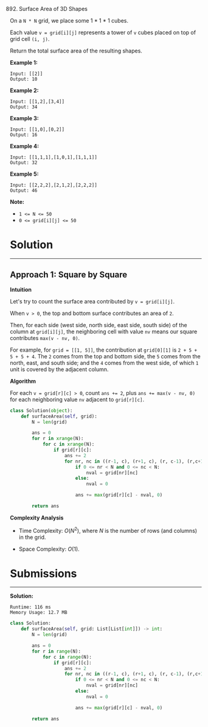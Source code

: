 892. Surface Area of 3D Shapes

On a `N * N` grid, we place some 1 * 1 * 1 cubes.

Each value `v = grid[i][j]` represents a tower of `v` cubes placed on top of grid cell `(i, j)`.

Return the total surface area of the resulting shapes.

 

**Example 1:**
```
Input: [[2]]
Output: 10
```

**Example 2:**
```
Input: [[1,2],[3,4]]
Output: 34
```

**Example 3:**
```
Input: [[1,0],[0,2]]
Output: 16
```

**Example 4:**
```
Input: [[1,1,1],[1,0,1],[1,1,1]]
Output: 32
```

**Example 5:**
```
Input: [[2,2,2],[2,1,2],[2,2,2]]
Output: 46
```

**Note:**

* `1 <= N <= 50`
* `0 <= grid[i][j] <= 50`

# Solution
---
## Approach 1: Square by Square
**Intuition**

Let's try to count the surface area contributed by `v = grid[i][j]`.

When `v > 0`, the top and bottom surface contributes an area of `2`.

Then, for each side (west side, north side, east side, south side) of the column at `grid[i][j]`, the neighboring cell with value `nv` means our square contributes `max(v - nv, 0)`.

For example, for `grid = [[1, 5]]`, the contribution at `grid[0][1]` is `2 + 5 + 5 + 5 + 4`. The `2` comes from the top and bottom side, the `5` comes from the north, east, and south side; and the `4` comes from the west side, of which `1` unit is covered by the adjacent column.

**Algorithm**

For each `v = grid[r][c] > 0`, count `ans += 2`, plus `ans += max(v - nv, 0)` for each neighboring value `nv` adjacent to `grid[r][c]`.

```python
class Solution(object):
    def surfaceArea(self, grid):
        N = len(grid)

        ans = 0
        for r in xrange(N):
            for c in xrange(N):
                if grid[r][c]:
                    ans += 2
                    for nr, nc in ((r-1, c), (r+1, c), (r, c-1), (r,c+1)):
                        if 0 <= nr < N and 0 <= nc < N:
                            nval = grid[nr][nc]
                        else:
                            nval = 0

                        ans += max(grid[r][c] - nval, 0)

        return ans
```

**Complexity Analysis**

* Time Complexity: $O(N^2)$, where $N$ is the number of rows (and columns) in the grid.

* Space Complexity: $O(1)$.

# Submissions
---
**Solution:**
```
Runtime: 116 ms
Memory Usage: 12.7 MB
```
```python
class Solution:
    def surfaceArea(self, grid: List[List[int]]) -> int:
        N = len(grid)

        ans = 0
        for r in range(N):
            for c in range(N):
                if grid[r][c]:
                    ans += 2
                    for nr, nc in ((r-1, c), (r+1, c), (r, c-1), (r,c+1)):
                        if 0 <= nr < N and 0 <= nc < N:
                            nval = grid[nr][nc]
                        else:
                            nval = 0

                        ans += max(grid[r][c] - nval, 0)

        return ans
```